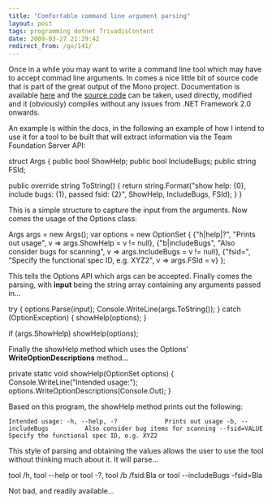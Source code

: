 ```yaml
---
title: "Comfortable command line argument parsing"
layout: post
tags: programming dotnet TrivadisContent
date: 2009-03-27 21:29:42
redirect_from: /go/141/
---
```


Once in a while you may want to write a command line tool which may have to accept commad line arguments. In comes a nice little bit of source code that is part of the great output of the Mono project. Documentation is available [here](http://www.ndesk.org/doc/ndesk-options/NDesk.Options/OptionSet.html) and the [source code](http://anonsvn.mono-project.com/viewvc/trunk/mcs/class/Mono.Options/Mono.Options/) can be taken, used directly, modified and it (obviously) compiles without any issues from .NET Framework 2.0 onwards.

An example is within the docs, in the following an example of how I intend to use it for a tool to be built that will extract information via the Team Foundation Server API:

<csharp>
struct Args
{
  public bool ShowHelp;
  public bool IncludeBugs;
  public string FSId;

  public override string ToString()
  {
    return string.Format("show help: {0}, include bugs: {1}, passed fsid: {2}",
                         ShowHelp, IncludeBugs, FSId);
  }
}
</csharp>

This is a simple structure to capture the input from the arguments. Now comes the usage of the Options class:

<csharp>
Args args = new Args();
var options =
  new OptionSet
    {
      {"h|help|?", "Prints out usage", v => args.ShowHelp = v != null},
      {"b|includeBugs", "Also consider bugs for scanning", v => args.IncludeBugs = v != null},
      {"fsid=", "Specify the functional spec ID, e.g. XYZ2", v => args.FSId = v}
    };
</csharp>

This tells the Options API which args can be accepted. Finally comes the parsing, with **input** being the string array containing any arguments passed in...

<csharp>
try
{
  options.Parse(input);
  Console.WriteLine(args.ToString());
}
catch (OptionException)
{
  showHelp(options);
}

if (args.ShowHelp) showHelp(options);
</csharp>

Finally the showHelp method which uses the Options' **WriteOptionDescriptions** method...

<csharp>
private static void showHelp(OptionSet options)
{
  Console.WriteLine("Intended usage:");
  options.WriteOptionDescriptions(Console.Out);
}
</csharp>

Based on this program, the showHelp method prints out the following:

`
Intended usage:
  -h, --help, -?             Prints out usage
  -b, --includeBugs          Also consider bug items for scanning
      --fsid=VALUE           Specify the functional spec ID, e.g. XYZ2
`

This style of parsing and obtaining the values allows the user to use the tool without thinking much about it. It will parse...

tool /h, tool --help or tool -?, tool /b /fsid:Bla or tool --includeBugs -fsid=Bla

Not bad, and readily available...
